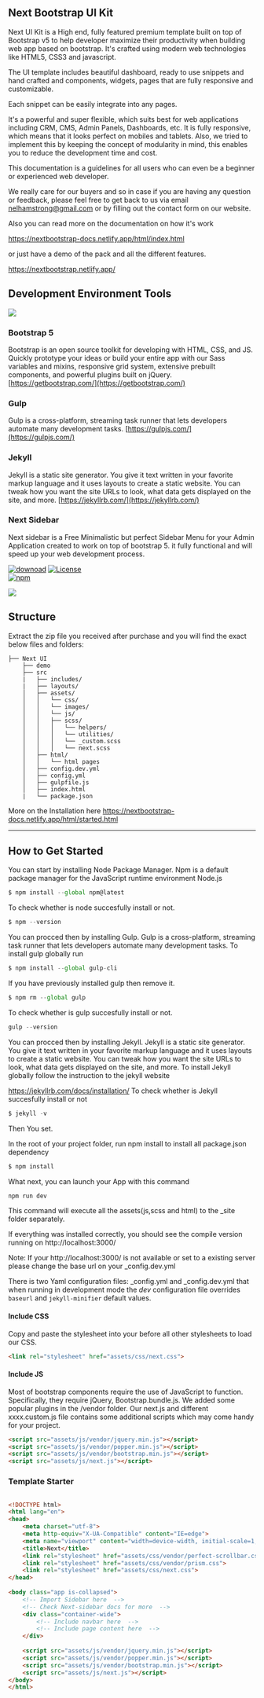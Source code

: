 Next Bootstrap UI Kit
---------------------

Next UI Kit is a High end, fully featured premium template built on top of Bootstrap v5 to help developer maximize their productivity when building web app based on bootstrap. It's crafted using modern web technologies like HTML5, CSS3 and javascript. 

The UI template includes beautiful dashboard, ready to use snippets and hand crafted and components, widgets, pages that are fully responsive and customizable.

Each snippet can be easily integrate into any pages. 

It's a powerful and super flexible, which suits best for web applications including CRM, CMS, Admin Panels, Dashboards, etc. It is fully responsive, which means that it looks perfect on mobiles and tablets. Also, we tried to implement this by keeping the concept of modularity in mind, this enables you to reduce the development time and cost.

This documentation is a guidelines for all users who can even be a beginner or experienced web developer.

We really care for our buyers and so in case if you are having any question or feedback, please feel free to get back to us via email nelhamstrong@gmail.com or by filling out the contact form on our website.

Also you can read more on the documentation on how it's work

https://nextbootstrap-docs.netlify.app/html/index.html

or just have a demo of the pack and all the different features.

https://nextbootstrap.netlify.app/





## Development Environment Tools

![](../assets/images/misc/powered_by.png)

### Bootstrap 5

Bootstrap is an open source toolkit for developing with HTML, CSS, and JS. Quickly prototype your ideas or build your entire app with our Sass variables and mixins, responsive grid system, extensive prebuilt components, and powerful plugins built on jQuery. [https://getbootstrap.com/](https://getbootstrap.com/)

### Gulp

Gulp is a cross-platform, streaming task runner that lets developers automate many development tasks. [https://gulpjs.com/](https://gulpjs.com/)

### Jekyll

Jekyll is a static site generator. You give it text written in your favorite markup language and it uses layouts to create a static website. You can tweak how you want the site URLs to look, what data gets displayed on the site, and more. [https://jekyllrb.com/](https://jekyllrb.com/)

### Next Sidebar

Next sidebar is a Free Minimalistic but perfect Sidebar Menu for your Admin Application created to work on top of bootstrap 5. it fully functional and will speed up your web development process.

[![downoad](https://img.shields.io/npm/dt/next-sidebar)](https://img.shields.io/npm/dt/next-sidebar) [![License](https://img.shields.io/badge/license-MIT-green.svg)](https://github.com/Nelh/Next-sidebar/blob/main/LICENSE)  
[![npm](https://badge.fury.io/js/next-sidebar.svg)](https://badge.fury.io/js/next-sidebar)  

[![](https://nodei.co/npm/next-sidebar.png?downloads=true&downloadRank=true&stars=true)](https://nodei.co/npm/next-sidebar/)

## Structure

Extract the zip file you received after purchase and you will find the exact below files and folders:

    ├── Next UI  
        ├── demo 
        ├── src  
        |   ├── includes/
        |   ├── layouts/
        │   ├── assets/
        │   │   └── css/
        │   │   └── images/
        │   │   └── js/
        │   │   ├── scss/
        │   │   │   └── helpers/
        │   │   │   └── utilities/
        │   │   │   └── _custom.scss
        │   │   │   └── next.scss
        │   ├── html/
        │   │   └── html pages
        │   ├── config.dev.yml
        │   ├── config.yml
        │   ├── gulpfile.js
        │   ├── index.html
        |   └── package.json


More on the Installation here https://nextbootstrap-docs.netlify.app/html/started.html


----



## How to Get Started
You can start by installing Node Package Manager. Npm is a default package manager for the JavaScript runtime environment Node.js



```js
$ npm install --global npm@latest
```

To check whether is node succesfully install or not.

```js
$ npm --version
```

You can procced then by installing Gulp. Gulp is a cross-platform, streaming task runner that lets developers automate many development tasks. To install gulp globally run

```js
$ npm install --global gulp-cli
```

If you have previously installed gulp then remove it.

```js
$ npm rm --global gulp
```

To check whether is gulp succesfully install or not.

```js
gulp --version
```

You can procced then by installing Jekyll. Jekyll is a static site generator. You give it text written in your favorite markup language and it uses layouts to create a static website. You can tweak how you want the site URLs to look, what data gets displayed on the site, and more. To install Jekyll globally follow the instruction to the jekyll website

https://jekyllrb.com/docs/installation/
To check whether is Jekyll succesfully install or not

```js
$ jekyll -v
```

Then You set.



In the root of your project folder, run npm install to install all package.json dependency


```js
$ npm install
```

What next, you can launch your App with this command


```js
npm run dev
```

This command will execute all the assets(js,scss and html) to the _site folder separately.

If everything was installed correctly, you should see the compile version running on http://localhost:3000/

Note: If your http://localhost:3000/ is not available or set to a existing server please change the base url on your _config.dev.yml

There is two Yaml configuration files: _config.yml and _config.dev.yml that when running in development mode the _dev_ configuration file overrides `baseurl` and `jekyll-minifier` default values.


#### Include CSS


Copy and paste the stylesheet <link> into your <head> before all other stylesheets to load our CSS.

```html
<link rel="stylesheet" href="assets/css/next.css">
```

#### Include JS

Most of bootstrap components require the use of JavaScript to function. Specifically, they require jQuery, Bootstrap.bundle.js.
We added some popular plugins in the /vendor folder. Our next.js and different xxxx.custom.js file contains some additional scripts which may come handy for your project.


```html
<script src="assets/js/vendor/jquery.min.js"></script>  
<script src="assets/js/vendor/popper.min.js"></script>
<script src="assets/js/vendor/bootstrap.min.js"></script>  
<script src="assets/js/next.js"></script>
```


### Template Starter

```html

<!DOCTYPE html>
<html lang="en">
<head>
    <meta charset="utf-8">
    <meta http-equiv="X-UA-Compatible" content="IE=edge">
    <meta name="viewport" content="width=device-width, initial-scale=1, shrink-to-fit=no">
    <title>Next</title>
    <link rel="stylesheet" href="assets/css/vendor/perfect-scrollbar.css">
    <link rel="stylesheet" href="assets/css/vendor/prism.css">
    <link rel="stylesheet" href="assets/css/next.css">
</head>
    
<body class="app is-collapsed">
    <!-- Import Sidebar here  -->
    <!-- Check Next-sidebar docs for more  -->
    <div class="container-wide">
        <!-- Include navbar here  -->
        <!-- Include page content here  -->
    </div>
    
    <script src="assets/js/vendor/jquery.min.js"></script>  
    <script src="assets/js/vendor/popper.min.js"></script>
    <script src="assets/js/vendor/bootstrap.min.js"></script>  
    <script src="assets/js/next.js"></script>
</body>
</html>
        
```